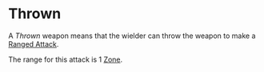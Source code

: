 # Thrown

A *Thrown* weapon means that the wielder can throw the weapon to make a [Ranged Attack](../../Game%20Procedures/Combat/Ranged%20Attack.md).

The range for this attack is 1 [Zone](../../Game%20Procedures/Core%20Procedures/Zone.md).
